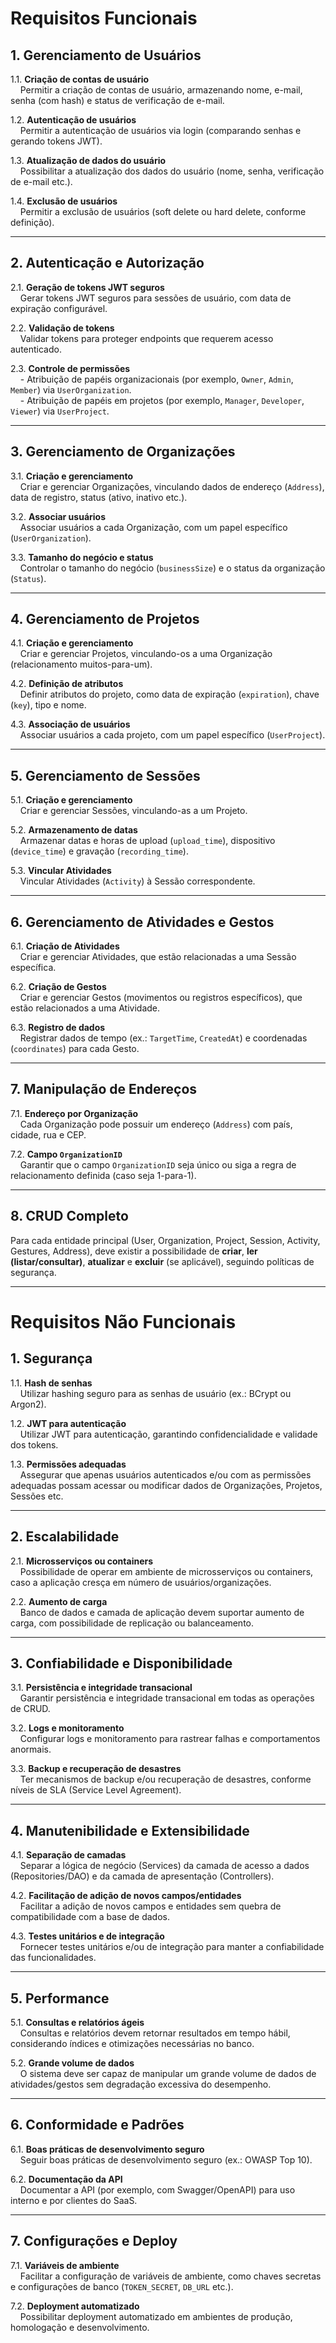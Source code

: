 # Requisitos Funcionais

## 1. Gerenciamento de Usuários

1.1. **Criação de contas de usuário**  
&nbsp;&nbsp;&nbsp;&nbsp;Permitir a criação de contas de usuário, armazenando nome, e-mail, senha (com hash) e status de verificação de e-mail.

1.2. **Autenticação de usuários**  
&nbsp;&nbsp;&nbsp;&nbsp;Permitir a autenticação de usuários via login (comparando senhas e gerando tokens JWT).

1.3. **Atualização de dados do usuário**  
&nbsp;&nbsp;&nbsp;&nbsp;Possibilitar a atualização dos dados do usuário (nome, senha, verificação de e-mail etc.).

1.4. **Exclusão de usuários**  
&nbsp;&nbsp;&nbsp;&nbsp;Permitir a exclusão de usuários (soft delete ou hard delete, conforme definição).

---

## 2. Autenticação e Autorização

2.1. **Geração de tokens JWT seguros**  
&nbsp;&nbsp;&nbsp;&nbsp;Gerar tokens JWT seguros para sessões de usuário, com data de expiração configurável.

2.2. **Validação de tokens**  
&nbsp;&nbsp;&nbsp;&nbsp;Validar tokens para proteger endpoints que requerem acesso autenticado.

2.3. **Controle de permissões**  
&nbsp;&nbsp;&nbsp;&nbsp;- Atribuição de papéis organizacionais (por exemplo, `Owner`, `Admin`, `Member`) via `UserOrganization`.  
&nbsp;&nbsp;&nbsp;&nbsp;- Atribuição de papéis em projetos (por exemplo, `Manager`, `Developer`, `Viewer`) via `UserProject`.

---

## 3. Gerenciamento de Organizações

3.1. **Criação e gerenciamento**  
&nbsp;&nbsp;&nbsp;&nbsp;Criar e gerenciar Organizações, vinculando dados de endereço (`Address`), data de registro, status (ativo, inativo etc.).

3.2. **Associar usuários**  
&nbsp;&nbsp;&nbsp;&nbsp;Associar usuários a cada Organização, com um papel específico (`UserOrganization`).

3.3. **Tamanho do negócio e status**  
&nbsp;&nbsp;&nbsp;&nbsp;Controlar o tamanho do negócio (`businessSize`) e o status da organização (`Status`).

---

## 4. Gerenciamento de Projetos

4.1. **Criação e gerenciamento**  
&nbsp;&nbsp;&nbsp;&nbsp;Criar e gerenciar Projetos, vinculando-os a uma Organização (relacionamento muitos-para-um).

4.2. **Definição de atributos**  
&nbsp;&nbsp;&nbsp;&nbsp;Definir atributos do projeto, como data de expiração (`expiration`), chave (`key`), tipo e nome.

4.3. **Associação de usuários**  
&nbsp;&nbsp;&nbsp;&nbsp;Associar usuários a cada projeto, com um papel específico (`UserProject`).

---

## 5. Gerenciamento de Sessões

5.1. **Criação e gerenciamento**  
&nbsp;&nbsp;&nbsp;&nbsp;Criar e gerenciar Sessões, vinculando-as a um Projeto.

5.2. **Armazenamento de datas**  
&nbsp;&nbsp;&nbsp;&nbsp;Armazenar datas e horas de upload (`upload_time`), dispositivo (`device_time`) e gravação (`recording_time`).

5.3. **Vincular Atividades**  
&nbsp;&nbsp;&nbsp;&nbsp;Vincular Atividades (`Activity`) à Sessão correspondente.

---

## 6. Gerenciamento de Atividades e Gestos

6.1. **Criação de Atividades**  
&nbsp;&nbsp;&nbsp;&nbsp;Criar e gerenciar Atividades, que estão relacionadas a uma Sessão específica.

6.2. **Criação de Gestos**  
&nbsp;&nbsp;&nbsp;&nbsp;Criar e gerenciar Gestos (movimentos ou registros específicos), que estão relacionados a uma Atividade.

6.3. **Registro de dados**  
&nbsp;&nbsp;&nbsp;&nbsp;Registrar dados de tempo (ex.: `TargetTime`, `CreatedAt`) e coordenadas (`coordinates`) para cada Gesto.

---

## 7. Manipulação de Endereços

7.1. **Endereço por Organização**  
&nbsp;&nbsp;&nbsp;&nbsp;Cada Organização pode possuir um endereço (`Address`) com país, cidade, rua e CEP.

7.2. **Campo `OrganizationID`**  
&nbsp;&nbsp;&nbsp;&nbsp;Garantir que o campo `OrganizationID` seja único ou siga a regra de relacionamento definida (caso seja 1-para-1).

---

## 8. CRUD Completo

Para cada entidade principal (User, Organization, Project, Session, Activity, Gestures, Address), deve existir a possibilidade de **criar**, **ler (listar/consultar)**, **atualizar** e **excluir** (se aplicável), seguindo políticas de segurança.

---

# Requisitos Não Funcionais

## 1. Segurança

1.1. **Hash de senhas**  
&nbsp;&nbsp;&nbsp;&nbsp;Utilizar hashing seguro para as senhas de usuário (ex.: BCrypt ou Argon2).

1.2. **JWT para autenticação**  
&nbsp;&nbsp;&nbsp;&nbsp;Utilizar JWT para autenticação, garantindo confidencialidade e validade dos tokens.

1.3. **Permissões adequadas**  
&nbsp;&nbsp;&nbsp;&nbsp;Assegurar que apenas usuários autenticados e/ou com as permissões adequadas possam acessar ou modificar dados de Organizações, Projetos, Sessões etc.

---

## 2. Escalabilidade

2.1. **Microsserviços ou containers**  
&nbsp;&nbsp;&nbsp;&nbsp;Possibilidade de operar em ambiente de microsserviços ou containers, caso a aplicação cresça em número de usuários/organizações.

2.2. **Aumento de carga**  
&nbsp;&nbsp;&nbsp;&nbsp;Banco de dados e camada de aplicação devem suportar aumento de carga, com possibilidade de replicação ou balanceamento.

---

## 3. Confiabilidade e Disponibilidade

3.1. **Persistência e integridade transacional**  
&nbsp;&nbsp;&nbsp;&nbsp;Garantir persistência e integridade transacional em todas as operações de CRUD.

3.2. **Logs e monitoramento**  
&nbsp;&nbsp;&nbsp;&nbsp;Configurar logs e monitoramento para rastrear falhas e comportamentos anormais.

3.3. **Backup e recuperação de desastres**  
&nbsp;&nbsp;&nbsp;&nbsp;Ter mecanismos de backup e/ou recuperação de desastres, conforme níveis de SLA (Service Level Agreement).

---

## 4. Manutenibilidade e Extensibilidade

4.1. **Separação de camadas**  
&nbsp;&nbsp;&nbsp;&nbsp;Separar a lógica de negócio (Services) da camada de acesso a dados (Repositories/DAO) e da camada de apresentação (Controllers).

4.2. **Facilitação de adição de novos campos/entidades**  
&nbsp;&nbsp;&nbsp;&nbsp;Facilitar a adição de novos campos e entidades sem quebra de compatibilidade com a base de dados.

4.3. **Testes unitários e de integração**  
&nbsp;&nbsp;&nbsp;&nbsp;Fornecer testes unitários e/ou de integração para manter a confiabilidade das funcionalidades.

---

## 5. Performance

5.1. **Consultas e relatórios ágeis**  
&nbsp;&nbsp;&nbsp;&nbsp;Consultas e relatórios devem retornar resultados em tempo hábil, considerando índices e otimizações necessárias no banco.

5.2. **Grande volume de dados**  
&nbsp;&nbsp;&nbsp;&nbsp;O sistema deve ser capaz de manipular um grande volume de dados de atividades/gestos sem degradação excessiva do desempenho.

---

## 6. Conformidade e Padrões

6.1. **Boas práticas de desenvolvimento seguro**  
&nbsp;&nbsp;&nbsp;&nbsp;Seguir boas práticas de desenvolvimento seguro (ex.: OWASP Top 10).

6.2. **Documentação da API**  
&nbsp;&nbsp;&nbsp;&nbsp;Documentar a API (por exemplo, com Swagger/OpenAPI) para uso interno e por clientes do SaaS.

---

## 7. Configurações e Deploy

7.1. **Variáveis de ambiente**  
&nbsp;&nbsp;&nbsp;&nbsp;Facilitar a configuração de variáveis de ambiente, como chaves secretas e configurações de banco (`TOKEN_SECRET`, `DB_URL` etc.).

7.2. **Deployment automatizado**  
&nbsp;&nbsp;&nbsp;&nbsp;Possibilitar deployment automatizado em ambientes de produção, homologação e desenvolvimento.
